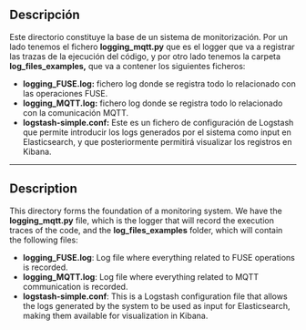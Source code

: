 ## Descripción

Este directorio constituye la base de un sistema de monitorización. Por un lado tenemos el fichero **logging_mqtt.py** que es el logger que va a registrar las trazas de la ejecución del código, y por otro lado tenemos la carpeta **log_files_examples,** que va a contener los siguientes ficheros:

- **logging_FUSE.log:** fichero log donde se registra todo lo relacionado con las operaciones FUSE.
- **logging_MQTT.log:** fichero log donde se registra todo lo relacionado con la comunicación MQTT.
- **logstash-simple.conf:** Este es un fichero de configuración de Logstash que permite introducir los logs generados por el sistema como input en Elasticsearch, y que posteriormente permitirá visualizar los registros en Kibana.

---

## Description

This directory forms the foundation of a monitoring system. We have the **logging_mqtt.py** file, which is the logger that will record the execution traces of the code, and the **log_files_examples** folder, which will contain the following files:

- **logging_FUSE.log**: Log file where everything related to FUSE operations is recorded.
- **logging_MQTT.log**: Log file where everything related to MQTT communication is recorded.
- **logstash-simple.conf**: This is a Logstash configuration file that allows the logs generated by the system to be used as input for Elasticsearch, making them available for visualization in Kibana.